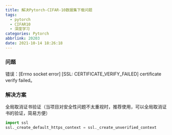 ```yaml
---
title: 解决Pytorch-CIFAR-10数据集下载问题
tags:
  - pytorch
  - CIFAR10
  - 深度学习
categories: Pytorch
abbrlink: 20203
date: 2021-10-14 18:26:18
---
```


### 问题

错误：[Errno socket error] [SSL: CERTIFICATE_VERIFY_FAILED] certificate verify failed。

### 解决方案

全局取消证书验证（当项目对安全性问题不太重视时，推荐使用，可以全局取消证书的验证，简易方便）

```python
import ssl
ssl._create_default_https_context = ssl._create_unverified_context
```